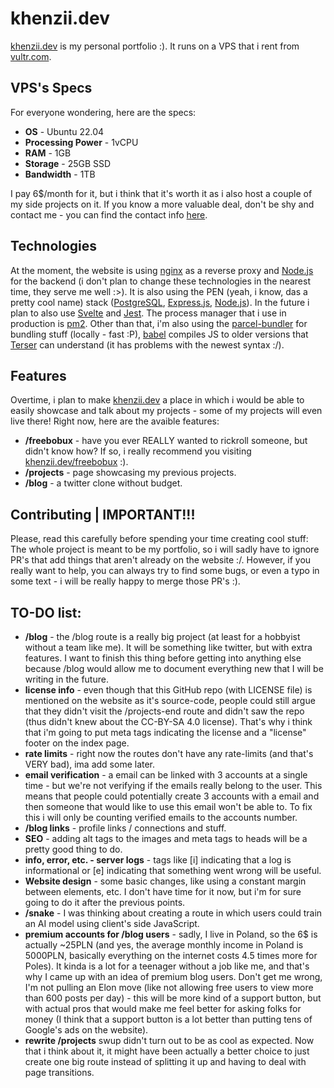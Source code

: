 # khenzii.dev
<a href="https://khenzii.dev/">khenzii.dev</a> is my personal portfolio :). It runs on a VPS that i rent from <a href="https://vultr.com">vultr.com</a>.

## VPS's Specs
For everyone wondering, here are the specs:

- **OS** - Ubuntu 22.04
- **Processing Power** - 1vCPU
- **RAM** - 1GB
- **Storage** - 25GB SSD
- **Bandwidth** - 1TB

I pay 6$/month for it, but i think that it's worth it as i also host a couple of my side projects on it. If you know a more valuable deal, don't be shy and contact me - you can find the contact info <a href="https://khenzii.dev">here</a>.

## Technologies
At the moment, the website is using <a href="https://github.com/nginx/nginx">nginx</a> as a reverse proxy and <a href="https://github.com/nodejs/node">Node.js</a> for the backend (i don't plan to change these technologies in the nearest time, they serve me well :>). It is also using the PEN (yeah, i know, das a pretty cool name) stack (<a href="https://github.com/postgres/postgres">PostgreSQL</a>, <a href="https://github.com/expressjs/express">Express.js</a>, <a href="https://github.com/nodejs/node">Node.js</a>). In the future i plan to also use <a href="https://github.com/sveltejs/svelte">Svelte</a> and <a href="https://github.com/jestjs/jest">Jest</a>. The process manager that i use in production is <a href="https://github.com/Unitech/pm2">pm2</a>. Other than that, i'm also using the <a href="https://github.com/parcel-bundler/parcel">parcel-bundler</a> for bundling stuff (locally - fast :P), <a href="https://github.com/babel/babel">babel</a> compiles JS to older versions that <a href="https://github.com/terser/terser">Terser</a> can understand (it has problems with the newest syntax :/).

## Features
Overtime, i plan to make <a href="https://khenzii.dev/">khenzii.dev</a> a place in which i would be able to easily showcase and talk about my projects - some of my projects will even live there! Right now, here are the avaible features:

- **/freebobux** - have you ever REALLY wanted to rickroll someone, but didn't know how? If so, i really recommend you visiting <a href="https://khenzii.dev/freebobux">khenzii.dev/freebobux</a> :).
- **/projects** - page showcasing my previous projects.
- **/blog** - a twitter clone without budget.

## Contributing | IMPORTANT!!!
Please, read this carefully before spending your time creating cool stuff: The whole project is meant to be my portfolio, so i will sadly have to ignore PR's that add things that aren't already on the website :/. However, if you really want to help, you can always try to find some bugs, or even a typo in some text - i will be really happy to merge those PR's :).

## TO-DO list:

- **/blog** - the /blog route is a really big project (at least for a hobbyist without a team like me). It will be something like twitter, but with extra features. I want to finish this thing before getting into anything else because /blog would allow me to document everything new that I will be writing in the future.
- **license info** - even though that this GitHub repo (with LICENSE file) is mentioned on the website as it's source-code, people could still argue that they didn't visit the /projects-end route and didn't saw the repo (thus didn't knew about the CC-BY-SA 4.0 license). That's why i think that i'm going to put meta tags indicating the license and a "license" footer on the index page.
- **rate limits** - right now the routes don't have any rate-limits (and that's VERY bad), ima add some later.
- **email verification** - a email can be linked with 3 accounts at a single time - but we're not verifying if the emails really belong to the user. This means that people could potentially create 3 accounts with a email and then someone that would like to use this email won't be able to. To fix this i will only be counting verified emails to the accounts number.
- **/blog links** - profile links / connections and stuff.
- **SEO** - adding alt tags to the images and meta tags to heads will be a pretty good thing to do.
- **info, error, etc. - server logs** - tags like [i] indicating that a log is informational or [e] indicating that something went wrong will be useful.
- **Website design** - some basic changes, like using a constant margin between elements, etc. I don't have time for it now, but i'm for sure going to do it after the previous points.
- **/snake** - I was thinking about creating a route in which users could train an AI model using client's side JavaScript.
- **premium accounts for /blog users** - sadly, I live in Poland, so the 6$ is actually ~25PLN (and yes, the average monthly income in Poland is 5000PLN, basically everything on the internet costs 4.5 times more for Poles). It kinda is a lot for a teenager without a job like me, and that's why I came up with an idea of premium blog users. Don't get me wrong, I'm not pulling an Elon move (like not allowing free users to view more than 600 posts per day) - this will be more kind of a support button, but with actual pros that would make me feel better for asking folks for money (I think that a support button is a lot better than putting tens of Google's ads on the website).
- **rewrite /projects** swup didn't turn out to be as cool as expected. Now that i think about it, it might have been actually a better choice to just create one big route instead of splitting it up and having to deal with page transitions.
